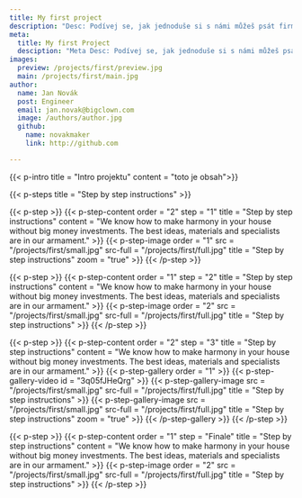 ```yaml
---
title: My first project
description: "Desc: Podívej se, jak jednoduše si s námi můžeš psát firmware pro ARM Cortex M0+"
meta:
  title: My first Project
  desciption: "Meta Desc: Podívej se, jak jednoduše si s námi můžeš psát firmware pro ARM Cortex M0+"
images:
  preview: /projects/first/preview.jpg
  main: /projects/first/main.jpg
author:
  name: Jan Novák
  post: Engineer
  email: jan.novak@bigclown.com
  image: /authors/author.jpg
  github:
    name: novakmaker
    link: http://github.com

---
```


{{< p-intro title = "Intro projektu" content = "toto je obsah">}}

{{< p-steps title = "Step by step instructions" >}}

{{< p-step >}}
 {{< p-step-content order = "2" step = "1" title = "Step by step instructions" content = "We know how to make harmony in your house without big money investments. The best ideas, materials and specialists are in our armament." >}}
 {{< p-step-image order = "1" src = "/projects/first/small.jpg" src-full = "/projects/first/full.jpg" title = "Step by step instructions" zoom = "true" >}}
{{< /p-step >}}

{{< p-step >}}
 {{< p-step-content order = "1" step = "2" title = "Step by step instructions" content = "We know how to make harmony in your house without big money investments. The best ideas, materials and specialists are in our armament." >}}
 {{< p-step-image order = "2" src = "/projects/first/small.jpg" src-full = "/projects/first/full.jpg" title = "Step by step instructions" >}}
{{< /p-step >}}

{{< p-step >}}
 {{< p-step-content order = "2" step = "3" title = "Step by step instructions" content = "We know how to make harmony in your house without big money investments. The best ideas, materials and specialists are in our armament." >}}
 {{< p-step-gallery order = "1" >}}
  {{< p-step-gallery-video id = "3q05fJHeQrg" >}}
  {{< p-step-gallery-image src = "/projects/first/small.jpg" src-full = "/projects/first/full.jpg" title = "Step by step instructions" >}}
  {{< p-step-gallery-image src = "/projects/first/small.jpg" src-full = "/projects/first/full.jpg" title = "Step by step instructions" zoom = "true" >}}
 {{< /p-step-gallery >}}
{{< /p-step >}}

{{< p-step >}}
 {{< p-step-content order = "1" step = "Finale" title = "Step by step instructions" content = "We know how to make harmony in your house without big money investments. The best ideas, materials and specialists are in our armament." >}}
 {{< p-step-image order = "2" src = "/projects/first/small.jpg" src-full = "/projects/first/full.jpg" title = "Step by step instructions" >}}
{{< /p-step >}}
